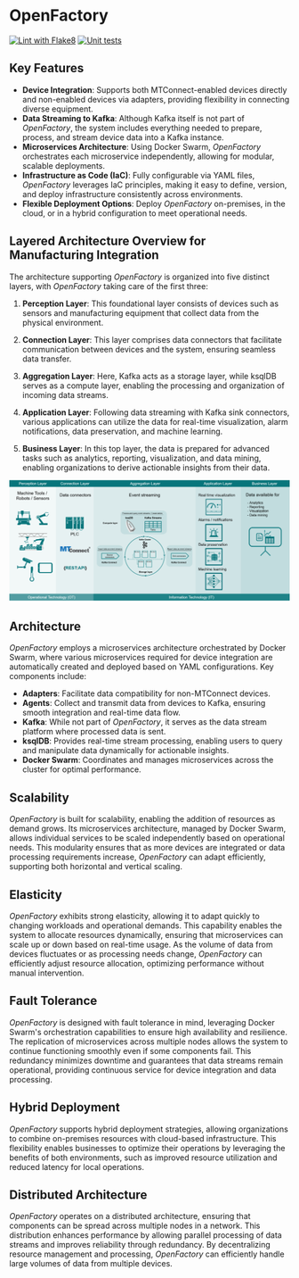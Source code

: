 # OpenFactory
[![Lint with Flake8](https://github.com/Demo-Smart-Factory-Concordia-University/OpenFactory/actions/workflows/lint.yml/badge.svg)](https://github.com/Demo-Smart-Factory-Concordia-University/OpenFactory/actions/workflows/lint.yml)
[![Unit tests](https://github.com/Demo-Smart-Factory-Concordia-University/OpenFactory/actions/workflows/unittests.yml/badge.svg)](https://github.com/Demo-Smart-Factory-Concordia-University/OpenFactory/actions/workflows/unittests.yml)


## Key Features

- **Device Integration**: Supports both MTConnect-enabled devices directly and non-enabled devices via adapters, providing flexibility in connecting diverse equipment.
- **Data Streaming to Kafka**: Although Kafka itself is not part of *OpenFactory*, the system includes everything needed to prepare, process, and stream device data into a Kafka instance.
- **Microservices Architecture**: Using Docker Swarm, *OpenFactory* orchestrates each microservice independently, allowing for modular, scalable deployments.
- **Infrastructure as Code (IaC)**: Fully configurable via YAML files, *OpenFactory* leverages IaC principles, making it easy to define, version, and deploy infrastructure consistently across environments.
- **Flexible Deployment Options**: Deploy *OpenFactory* on-premises, in the cloud, or in a hybrid configuration to meet operational needs.

## Layered Architecture Overview for Manufacturing Integration

The architecture supporting *OpenFactory* is organized into five distinct layers, with *OpenFactory* taking care of the first three:

1. **Perception Layer**: This foundational layer consists of devices such as sensors and manufacturing equipment that collect data from the physical environment.

2. **Connection Layer**: This layer comprises data connectors that facilitate communication between devices and the system, ensuring seamless data transfer.

3. **Aggregation Layer**: Here, Kafka acts as a storage layer, while ksqlDB serves as a compute layer, enabling the processing and organization of incoming data streams.

4. **Application Layer**: Following data streaming with Kafka sink connectors, various applications can utilize the data for real-time visualization, alarm notifications, data preservation, and machine learning.

5. **Business Layer**: In this top layer, the data is prepared for advanced tasks such as analytics, reporting, visualization, and data mining, enabling organizations to derive actionable insights from their data.

![Data Flow OpenFactory](docs/img/DataFlow.png)

## Architecture

*OpenFactory* employs a microservices architecture orchestrated by Docker Swarm, where various microservices required for device integration are automatically created and deployed based on YAML configurations. Key components include:

- **Adapters**: Facilitate data compatibility for non-MTConnect devices.
- **Agents**: Collect and transmit data from devices to Kafka, ensuring smooth integration and real-time data flow.
- **Kafka**: While not part of *OpenFactory*, it serves as the data stream platform where processed data is sent.
- **ksqlDB**: Provides real-time stream processing, enabling users to query and manipulate data dynamically for actionable insights.
- **Docker Swarm**: Coordinates and manages microservices across the cluster for optimal performance.

## Scalability

*OpenFactory* is built for scalability, enabling the addition of resources as demand grows. Its microservices architecture, managed by Docker Swarm, allows individual services to be scaled independently based on operational needs. This modularity ensures that as more devices are integrated or data processing requirements increase, *OpenFactory* can adapt efficiently, supporting both horizontal and vertical scaling.

## Elasticity

*OpenFactory* exhibits strong elasticity, allowing it to adapt quickly to changing workloads and operational demands. This capability enables the system to allocate resources dynamically, ensuring that microservices can scale up or down based on real-time usage. As the volume of data from devices fluctuates or as processing needs change, *OpenFactory* can efficiently adjust resource allocation, optimizing performance without manual intervention.

## Fault Tolerance

*OpenFactory* is designed with fault tolerance in mind, leveraging Docker Swarm's orchestration capabilities to ensure high availability and resilience. The replication of microservices across multiple nodes allows the system to continue functioning smoothly even if some components fail. This redundancy minimizes downtime and guarantees that data streams remain operational, providing continuous service for device integration and data processing.

## Hybrid Deployment

*OpenFactory* supports hybrid deployment strategies, allowing organizations to combine on-premises resources with cloud-based infrastructure. This flexibility enables businesses to optimize their operations by leveraging the benefits of both environments, such as improved resource utilization and reduced latency for local operations.

## Distributed Architecture

*OpenFactory* operates on a distributed architecture, ensuring that components can be spread across multiple nodes in a network. This distribution enhances performance by allowing parallel processing of data streams and improves reliability through redundancy. By decentralizing resource management and processing, *OpenFactory* can efficiently handle large volumes of data from multiple devices.
